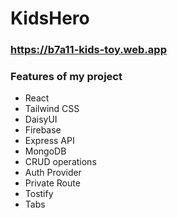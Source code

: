 # KidsHero

### https://b7a11-kids-toy.web.app

### Features of my project

- React
- Tailwind CSS
- DaisyUI
- Firebase
- Express API
- MongoDB
- CRUD operations
- Auth Provider
- Private Route
- Tostify
- Tabs
